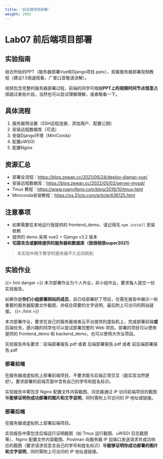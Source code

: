 ```yaml
---
title: '前后端项目部署'
weight: 2002
---
```


# Lab07 前后端项目部署

## 实验指南

结合所给的PPT（服务器部署Vue和Django项目.pptx），观看服务器部署视频教程（建议1.5倍速观看，广普口音敬请谅解）。

视频包含完整的服务器部署过程，前端的同学可根据**PPT上的视频时间节点信息**选择跳过某些片段，当然也可以尝试理解理解，或者略看一下。

## 具体流程

1. 服务器预设置（SSH远程连接、添加用户、配置公钥）
2. 安装远程数据库（可选）
3. 安装Django环境（MiniConda）
4. 配置uWSGI
5. 配置Nginx

## 资源汇总

- 部署全流程：<a target="_blank" href="https://blog.zewan.cc/2021/06/24/deploy-django-vue/">https://blog.zewan.cc/2021/06/24/deploy-django-vue/</a>
- 安装远程数据库：<a target="_blank" href="https://blog.zewan.cc/2022/05/02/server-mysql/">https://blog.zewan.cc/2022/05/02/server-mysql/</a> 
- Tmux 教程：<a target="_blank" href="https://www.ruanyifeng.com/blog/2019/10/tmux.html">https://www.ruanyifeng.com/blog/2019/10/tmux.html</a>
- Miniconda安装教程：<a target="_blank" href="https://os.51cto.com/article/636125.html">https://os.51cto.com/article/636125.html</a>

## 注意事项

- 如果需要在本地运行我提供的 frontend_demo，请记得先 `npm install` 安装依赖
- 提供的 demo 采用 vue2 + Django v3.2 版本
- **切莫攻击或删除提供的服务器和数据库（我很相信super2021）**

> 本实验中用于教学的服务器不久后将刷机

## 实验作业

{{< hint danger >}}
本次部署作业为个人作业，非小组作业，要求每人提交一份实验报告。

如果你是**你们小组部署网站的成员**，且已经部署好了项目，仅需在报告中展示一些重要的服务器配置文件截图，并结合简要的文字说明，最后附上可访问的网站链接。
{{< /hint >}}

本次部署作业，要求在自己的服务器或者云平台提供的虚拟机上，完成部署前端**或**后端任务，感兴趣的同学也可以尝试部署完整的 Web 项目。部署的项目可以使用提供的 frontend_demo 和 backend_demo，也可以使用大作业项目。

实验报告命名要求：前端部署报告.pdf 或者 后端部署报告.pdf 或者 前后端部署报告.pdf

### 部署前端

在服务器或虚拟机上部署前端项目，不要求能与后端正常交互（能实现当然更好）。要求部署的前端页面中含有自己的学号和姓名标识。

实验报告中需包含 Nginx 配置文件内容截图、浏览器通过 IP 访问前端项目的截图等**能够证明你成功部署的图片和文字说明**，同时需附上可访问的 IP 地址或链接。

### 部署后端

在服务器或虚拟机上部署后端项目。

实验报告中需包含后端运行证明截图（如 Tmux 运行截图、uWSGI 日志截图等）、Nginx 配置文件内容截图、Postman 向服务器 IP 加端口发送请求并成功响应的截图（要求请求信息含自己的学号和姓名标识）等**能够证明你成功部署的图片和文字说明**，同时需附上可访问的 IP 地址或链接。